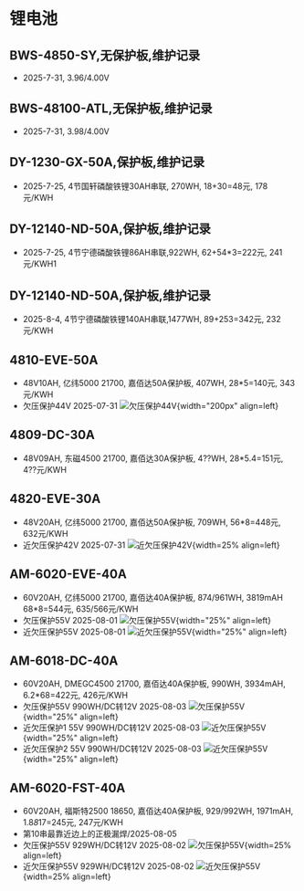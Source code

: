 # 锂电池
## BWS-4850-SY,无保护板,维护记录
- 2025-7-31, 3.96/4.00V

## BWS-48100-ATL,无保护板,维护记录
- 2025-7-31, 3.98/4.00V

## DY-1230-GX-50A,保护板,维护记录
- 2025-7-25, 4节国轩磷酸铁锂30AH串联, 270WH, 18+30=48元, 178元/KWH

## DY-12140-ND-50A,保护板,维护记录
- 2025-7-25, 4节宁德磷酸铁锂86AH串联,922WH, 62+54*3=222元, 241元/KWH1 

## DY-12140-ND-50A,保护板,维护记录
- 2025-8-4, 4节宁德磷酸铁锂140AH串联,1477WH, 89+253=342元, 232元/KWH

## 4810-EVE-50A
- 48V10AH, 亿纬5000 21700, 嘉佰达50A保护板, 407WH, 28*5=140元, 343元/KWH
- 欠压保护44V 2025-07-31
![欠压保护44V](./images/4810-EVE-50A-low-voltage-protection.PNG){width="200px" align=left} 

## 4809-DC-30A
- 48V09AH, 东磁4500 21700, 嘉佰达30A保护板, 4??WH, 28*5.4=151元, 4??元/KWH

## 4820-EVE-30A
- 48V20AH, 亿纬5000 21700, 嘉佰达50A保护板, 709WH, 56*8=448元, 632元/KWH
- 近欠压保护42V 2025-07-31
![近欠压保护42V](./images/4820-EVE-30A-under-voltage-protection.PNG){width=25% align=left}

## AM-6020-EVE-40A
- 60V20AH, 亿纬5000 21700, 嘉佰达40A保护板, 874/961WH, 3819mAH 68*8=544元, 635/566元/KWH
- 欠压保护55V 2025-08-01
![欠压保护55V](./images/AM-6020-EVE-40保护电压.PNG){width="25%" align=left}
- 近欠压保护55V 2025-08-01
![近欠压保护55V](./images/AM-6020-EVE-40近保护电压.PNG){width="25%" align=left}

## AM-6018-DC-40A
- 60V20AH, DMEGC4500 21700, 嘉佰达40A保护板, 990WH, 3934mAH, 6.2*68=422元, 426元/KWH
- 欠压保护55V 990WH/DC转12V 2025-08-03
![欠压保护55V](./images/AM-6020-DC-40保护电压.PNG){width="25%" align=left}
- 近欠压保护1 55V 990WH/DC转12V 2025-08-03
![近欠压保护55V](./images/AM-6020-DC-40近保护电压1.PNG){width="25%" align=left}
- 近欠压保护2 55V 990WH/DC转12V 2025-08-03
![近欠压保护55V](./images/AM-6020-DC-40近保护电压2.PNG){width="25%" align=left}

## AM-6020-FST-40A
- 60V20AH, 福斯特2500 18650, 嘉佰达40A保护板, 929/992WH, 1971mAH, 1.8*8*17=245元, 247元/KWH
- 第10串最靠近边上的正极漏焊/2025-08-05
- 欠压保护55V 929WH/DC转12V 2025-08-02
![欠压保护55V](./images/AM-6020-FST-40A欠压保护.PNG){width=25% align=left}
- 近欠压保护55V 929WH/DC转12V 2025-08-02
![近欠压保护55V](./images/AM-6020-FST-40A近欠压保护.PNG){width=25% align=left}
